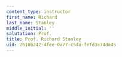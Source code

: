```yaml
---
content_type: instructor
first_name: Richard
last_name: Stanley
middle_initial: ''
salutation: Prof.
title: Prof. Richard Stanley
uid: 2610b242-4fee-0a77-c54a-fefd3c74da45
---
```

